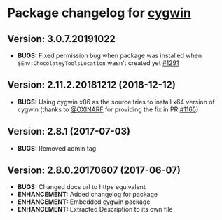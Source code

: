 # Package changelog for [cygwin](https://chocolatey.org/packages/cygwin)

## Version: 3.0.7.20191022

- **BUGS:** Fixed permission bug when package was installed when `$Env:ChocolateyToolsLocation` wasn't created yet [#1291](https://github.com/chocolatey-community/chocolatey-coreteampackages/issues/1291)

## Version: 2.11.2.20181212 (2018-12-12)

- **BUGS:** Using cygwin x86 as the source tries to install x64 version of cygwin (thanks to [@OXINARF](https://github.com/OXINARF) for providing the fix in PR [#1165](https://github.com/chocolatey/chocolatey-coreteampackages/pull/1165))

## Version: 2.8.1 (2017-07-03)

- **BUGS:** Removed admin tag

## Version: 2.8.0.20170607 (2017-06-07)

- **BUGS:** Changed docs url to https equivalent
- **ENHANCEMENT:** Added changelog for package
- **ENHANCEMENT:** Embedded cygwin package
- **ENHANCEMENT:** Extracted Description to its own file
